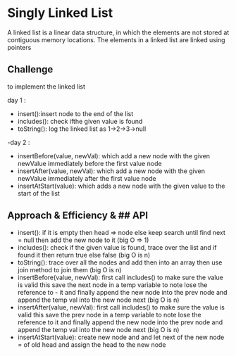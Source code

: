 # Singly Linked List

A linked list is a linear data structure, in which the elements are not stored at contiguous memory locations. The elements in a linked list are linked using pointers

## Challenge

to implement the linked list

day 1 :

- insert():insert node to the end of the list
- includes(): check ifthe given value is found
- toString(): log the linked list as 1->2->3->null

-day 2 :

- insertBefore(value, newVal): which add a new node with the given newValue immediately before the first value node
- insertAfter(value, newVal): which add a new node with the given newValue immediately after the first value node
- insertAtStart(value): which adds a new node with the given value to the start of the list

## Approach & Efficiency & ## API

<!-- What approach did you take? Why? What is the Big O space/time for this approach? -->
<!-- Description of each method publicly available to your Linked List -->

- insert(): if it is empty then head => node else keep search until find next = null then add the new node to it (big O => 1)
- includes(): check if the given value is found, trace over the list and if found it then return true else false (big O is n)
- toString(): trace over all the nodes and add then into an array then use join method to join them (big O is n)
- insertBefore(value, newVal): first call includes() to make sure the value is valid this save the next node in a temp variable to note lose the reference to - it and finally append the new node into the prev node and append the temp val into the new node next (big O is n)
- insertAfter(value, newVal): first call includes() to make sure the value is valid this save the prev node in a temp variable to note lose the reference to it and finally append the new node into the prev node and append the temp val into the new node next (big O is n)
- insertAtStart(value): create new node and and let next of the new node = of old head and assign the head to the new node
